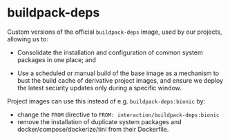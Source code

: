 buildpack-deps
===

Custom versions of the official `buildpack-deps` image, used by our projects, allowing us to:

- Consolidate the installation and configuration of common system packages in one place; and

- Use a scheduled or manual build of the base image as a mechanism to bust the build cache of derivative project images, and ensure we deploy the latest security updates only during a specific window.

Project images can use this instead of e.g. `buildpack-deps:bionic` by:

- change the `FROM` directive to `FROM: interaction/buildpack-deps:bionic`
- remove the installation of duplicate system packages and docker/compose/dockerize/tini from their Dockerfile.
